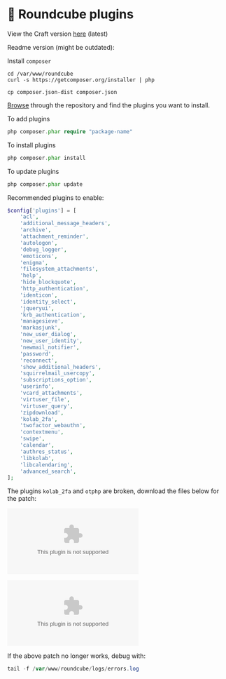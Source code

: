 # 🔌 Roundcube plugins

View the Craft version [here](https://www.craft.me/s/QaXmAaCow3iS7o) (latest)

Readme version (might be outdated):

Install `composer`

```other
cd /var/www/roundcube
curl -s https://getcomposer.org/installer | php

cp composer.json-dist composer.json
```

[Browse](https://packagist.org/?type=roundcube-plugin) through the repository and find the plugins you want to install.

To add plugins

```php
php composer.phar require "package-name"
```

To install plugins

```php
php composer.phar install
```

To update plugins

```php
php composer.phar update
```

Recommended plugins to enable:

```php
$config['plugins'] = [
	'acl',
	'additional_message_headers',
	'archive',
	'attachment_reminder',
	'autologon',
	'debug_logger',
	'emoticons',
	'enigma',
	'filesystem_attachments',
	'help',
	'hide_blockquote',
	'http_authentication',
	'identicon',
	'identity_select',
	'jqueryui',
	'krb_authentication',
	'managesieve',
	'markasjunk',
	'new_user_dialog',
	'new_user_identity',
	'newmail_notifier',
	'password',
	'reconnect',
	'show_additional_headers',
	'squirrelmail_usercopy',
	'subscriptions_option',
	'userinfo',
	'vcard_attachments',
	'virtuser_file',
	'virtuser_query',
	'zipdownload',
	'kolab_2fa',
	'twofactor_webauthn',
	'contextmenu',
	'swipe',
	'calendar',
	'authres_status',
	'libkolab',
	'libcalendaring',
	'advanced_search',
];
```

The plugins `kolab_2fa` and `otphp` are broken, download the files below for the patch:

[![plugins.zip](plugins.zip)](https://res.craft.do/user/full/0f469d42-b538-0763-d270-25c77bccde74/doc/5B8FCAC1-8197-4A00-90C7-16C6290AB26E/A6E6B348-8509-44F0-BCE2-396B762BDB65_2/EaqspPv1L2yqfP0ixjuQrZ6uBmCGIE9DFUyBMi0cd3oz/plugins.zip)

[![vendor.zip](vendor.zip)](https://res.craft.do/user/full/0f469d42-b538-0763-d270-25c77bccde74/doc/5B8FCAC1-8197-4A00-90C7-16C6290AB26E/0FC932D0-41BB-4476-82D2-A98FEBB38C86_2/NzD4PKhlGBPPGzQeZGGJXhzK8lLBMtAlPWdyashTQVoz/vendor.zip)

If the above patch no longer works, debug with:

```php
tail -f /var/www/roundcube/logs/errors.log
```
